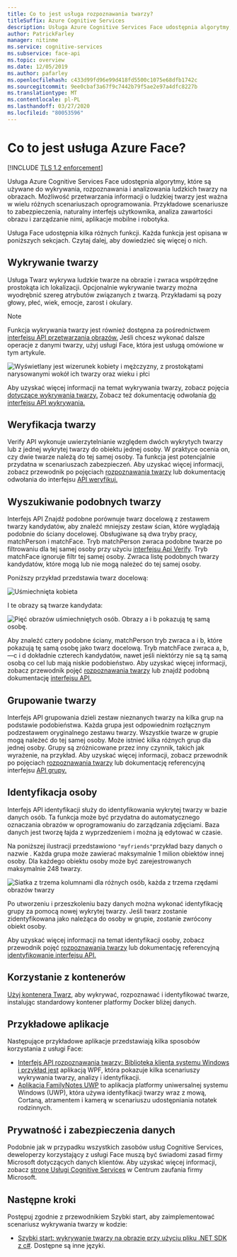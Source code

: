 ```yaml
---
title: Co to jest usługa rozpoznawania twarzy?
titleSuffix: Azure Cognitive Services
description: Usługa Azure Cognitive Services Face udostępnia algorytmy, które są używane do wykrywania, rozpoznawania i analizowania ludzkich twarzy na obrazach.
author: PatrickFarley
manager: nitinme
ms.service: cognitive-services
ms.subservice: face-api
ms.topic: overview
ms.date: 12/05/2019
ms.author: pafarley
ms.openlocfilehash: c433d99fd96e99d418fd5500c1075e68dfb1742c
ms.sourcegitcommit: 9ee0cbaf3a67f9c7442b79f5ae2e97a4dfc8227b
ms.translationtype: MT
ms.contentlocale: pl-PL
ms.lasthandoff: 03/27/2020
ms.locfileid: "80053596"
---
```

# <a name="what-is-the-azure-face-service"></a>Co to jest usługa Azure Face?

[!INCLUDE [TLS 1.2 enforcement](../../../includes/cognitive-services-tls-announcement.md)]

Usługa Azure Cognitive Services Face udostępnia algorytmy, które są używane do wykrywania, rozpoznawania i analizowania ludzkich twarzy na obrazach. Możliwość przetwarzania informacji o ludzkiej twarzy jest ważna w wielu różnych scenariuszach oprogramowania. Przykładowe scenariusze to zabezpieczenia, naturalny interfejs użytkownika, analiza zawartości obrazu i zarządzanie nimi, aplikacje mobilne i robotyka.

Usługa Face udostępnia kilka różnych funkcji. Każda funkcja jest opisana w poniższych sekcjach. Czytaj dalej, aby dowiedzieć się więcej o nich.

## <a name="face-detection"></a>Wykrywanie twarzy

Usługa Twarz wykrywa ludzkie twarze na obrazie i zwraca współrzędne prostokąta ich lokalizacji. Opcjonalnie wykrywanie twarzy można wyodrębnić szereg atrybutów związanych z twarzą. Przykładami są pozy głowy, płeć, wiek, emocje, zarost i okulary.

> [!NOTE]
> Funkcja wykrywania twarzy jest również dostępna za pośrednictwem [interfejsu API przetwarzania obrazów.](https://docs.microsoft.com/azure/cognitive-services/computer-vision/home) Jeśli chcesz wykonać dalsze operacje z danymi twarzy, użyj usługi Face, która jest usługą omówione w tym artykule.

![Wyświetlany jest wizerunek kobiety i mężczyzny, z prostokątami narysowanymi wokół ich twarzy oraz wieku i płci](./Images/Face.detection.jpg)

Aby uzyskać więcej informacji na temat wykrywania twarzy, zobacz pojęcia [dotyczące wykrywania twarzy.](concepts/face-detection.md) Zobacz też dokumentację odwołania [do interfejsu API wykrywania.](https://westus.dev.cognitive.microsoft.com/docs/services/563879b61984550e40cbbe8d/operations/563879b61984550f30395236)

## <a name="face-verification"></a>Weryfikacja twarzy

Verify API wykonuje uwierzytelnianie względem dwóch wykrytych twarzy lub z jednej wykrytej twarzy do obiektu jednej osoby. W praktyce ocenia on, czy dwie twarze należą do tej samej osoby. Ta funkcja jest potencjalnie przydatna w scenariuszach zabezpieczeń. Aby uzyskać więcej informacji, zobacz przewodnik po pojęciach [rozpoznawania twarzy](concepts/face-recognition.md) lub dokumentację odwołania do interfejsu [API weryfikuj.](https://westus.dev.cognitive.microsoft.com/docs/services/563879b61984550e40cbbe8d/operations/563879b61984550f3039523a)

## <a name="find-similar-faces"></a>Wyszukiwanie podobnych twarzy

Interfejs API Znajdź podobne porównuje twarz docelową z zestawem twarzy kandydatów, aby znaleźć mniejszy zestaw ścian, które wyglądają podobnie do ściany docelowej. Obsługiwane są dwa tryby pracy, matchPerson i matchFace. Tryb matchPerson zwraca podobne twarze po filtrowaniu dla tej samej osoby przy użyciu [interfejsu Api Verify](https://westus.dev.cognitive.microsoft.com/docs/services/563879b61984550e40cbbe8d/operations/563879b61984550f3039523a). Tryb matchFace ignoruje filtr tej samej osoby. Zwraca listę podobnych twarzy kandydatów, które mogą lub nie mogą należeć do tej samej osoby.

Poniższy przykład przedstawia twarz docelową:

![Uśmiechnięta kobieta](./Images/FaceFindSimilar.QueryFace.jpg)

I te obrazy są twarze kandydata:

![Pięć obrazów uśmiechniętych osób. Obrazy a i b pokazują tę samą osobę.](./Images/FaceFindSimilar.Candidates.jpg)

Aby znaleźć cztery podobne ściany, matchPerson tryb zwraca a i b, które pokazują tę samą osobę jako twarz docelową. Tryb matchFace zwraca a, b,&mdash;c i d dokładnie czterech kandydatów, nawet jeśli niektórzy nie są tą samą osobą co cel lub mają niskie podobieństwo. Aby uzyskać więcej informacji, zobacz przewodnik pojęć [rozpoznawania twarzy](concepts/face-recognition.md) lub znajdź podobną dokumentację [interfejsu API.](https://westus.dev.cognitive.microsoft.com/docs/services/563879b61984550e40cbbe8d/operations/563879b61984550f30395237)

## <a name="face-grouping"></a>Grupowanie twarzy

Interfejs API grupowania dzieli zestaw nieznanych twarzy na kilka grup na podstawie podobieństwa. Każda grupa jest odpowiednim rozłącznym podzestawem oryginalnego zestawu twarzy. Wszystkie twarze w grupie mogą należeć do tej samej osoby. Może istnieć kilka różnych grup dla jednej osoby. Grupy są zróżnicowane przez inny czynnik, takich jak wyrażenie, na przykład. Aby uzyskać więcej informacji, zobacz przewodnik po pojęciach [rozpoznawania twarzy](concepts/face-recognition.md) lub dokumentację referencyjną interfejsu [API grupy.](https://westus.dev.cognitive.microsoft.com/docs/services/563879b61984550e40cbbe8d/operations/563879b61984550f30395238)

## <a name="person-identification"></a>Identyfikacja osoby

Interfejs API identyfikacji służy do identyfikowania wykrytej twarzy w bazie danych osób. Ta funkcja może być przydatna do automatycznego oznaczania obrazów w oprogramowaniu do zarządzania zdjęciami. Baza danych jest tworzę łajda z wyprzedzeniem i można ją edytować w czasie.

Na poniższej ilustracji przedstawiono `"myfriends"`przykład bazy danych o nazwie . Każda grupa może zawierać maksymalnie 1 milion obiektów innej osoby. Dla każdego obiektu osoby może być zarejestrowanych maksymalnie 248 twarzy.

![Siatka z trzema kolumnami dla różnych osób, każda z trzema rzędami obrazów twarzy](./Images/person.group.clare.jpg)

Po utworzeniu i przeszkoleniu bazy danych można wykonać identyfikację grupy za pomocą nowej wykrytej twarzy. Jeśli twarz zostanie zidentyfikowana jako należąca do osoby w grupie, zostanie zwrócony obiekt osoby.

Aby uzyskać więcej informacji na temat identyfikacji osoby, zobacz przewodnik pojęć [rozpoznawania twarzy](concepts/face-recognition.md) lub dokumentację referencyjną [identyfikowanie interfejsu API.](https://westus.dev.cognitive.microsoft.com/docs/services/563879b61984550e40cbbe8d/operations/563879b61984550f30395239)

## <a name="use-containers"></a>Korzystanie z kontenerów

[Użyj kontenera Twarz,](face-how-to-install-containers.md) aby wykrywać, rozpoznawać i identyfikować twarze, instalując standardowy kontener platformy Docker bliżej danych.

## <a name="sample-apps"></a>Przykładowe aplikacje

Następujące przykładowe aplikacje przedstawiają kilka sposobów korzystania z usługi Face:

- [Interfejs API rozpoznawania twarzy: Biblioteka klienta systemu Windows i przykład jest](https://github.com/Microsoft/Cognitive-Face-Windows) aplikacją WPF, która pokazuje kilka scenariuszy wykrywania twarzy, analizy i identyfikacji.
- [Aplikacja FamilyNotes UWP](https://github.com/Microsoft/Windows-appsample-familynotes) to aplikacja platformy uniwersalnej systemu Windows (UWP), która używa identyfikacji twarzy wraz z mową, Cortaną, atramentem i kamerą w scenariuszu udostępniania notatek rodzinnych.

## <a name="data-privacy-and-security"></a>Prywatność i zabezpieczenia danych

Podobnie jak w przypadku wszystkich zasobów usług Cognitive Services, deweloperzy korzystający z usługi Face muszą być świadomi zasad firmy Microsoft dotyczących danych klientów. Aby uzyskać więcej informacji, zobacz [stronę Usługi Cognitive Services](https://www.microsoft.com/trustcenter/cloudservices/cognitiveservices) w Centrum zaufania firmy Microsoft.

## <a name="next-steps"></a>Następne kroki

Postępuj zgodnie z przewodnikiem Szybki start, aby zaimplementować scenariusz wykrywania twarzy w kodzie:

- [Szybki start: wykrywanie twarzy na obrazie przy użyciu pliku .NET SDK z c#](quickstarts/csharp.md). Dostępne są inne języki.
